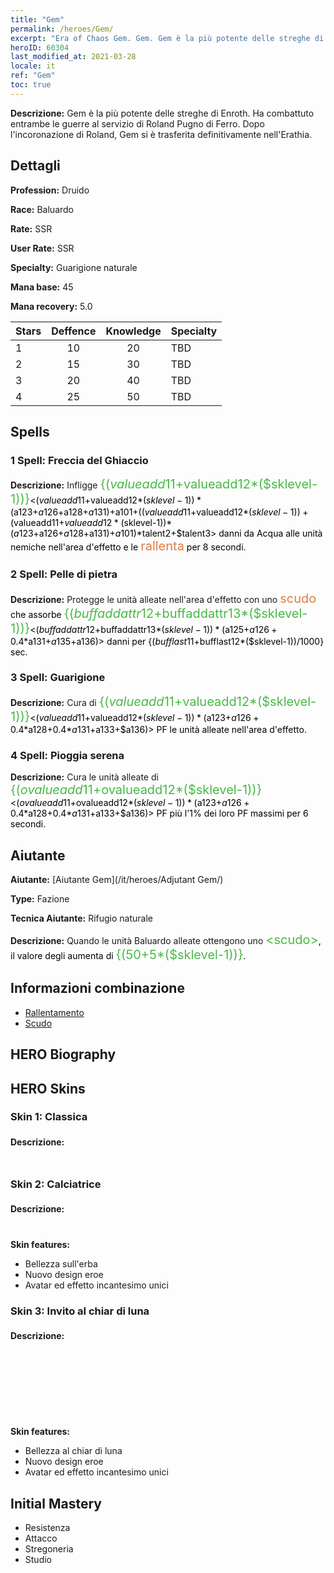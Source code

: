 ```yaml
---
title: "Gem"
permalink: /heroes/Gem/
excerpt: "Era of Chaos Gem. Gem. Gem è la più potente delle streghe di Enroth. Ha combattuto entrambe le guerre al servizio di Roland Pugno di Ferro. Dopo l'incoronazione di Roland, Gem si è trasferita definitivamente nell'Erathia."
heroID: 60304
last_modified_at: 2021-03-28
locale: it
ref: "Gem"
toc: true
---
```

 **Descrizione:** Gem è la più potente delle streghe di Enroth. Ha combattuto entrambe le guerre al servizio di Roland Pugno di Ferro. Dopo l'incoronazione di Roland, Gem si è trasferita definitivamente nell'Erathia.
## Dettagli
 **Profession:** Druido

 **Race:** Baluardo

 **Rate:** SSR

 **User Rate:** SSR

 **Specialty:** Guarigione naturale

 **Mana base:** 45

 **Mana recovery:** 5.0


  | Stars   |    Deffence    |    Knowledge   |      Specialty     |
  |---------|:---------------:|:---------------:|--------------------|
  |    1    | 10 | 20 | TBD |
  |    2    | 15 | 30 | TBD |
  |    3    | 20 | 40 | TBD |
  |    4    | 25 | 50 | TBD |

## Spells
### 1 Spell: Freccia del Ghiaccio
 **Descrizione:** Infligge <span style="color: #48b946;font-size:20px">{($valueadd11+$valueadd12*($sklevel-1))}</span><span style="color: black"><($valueadd11+$valueadd12*($sklevel-1))*($a123+$a126+$a128+$a131)+$a101+(($valueadd11+$valueadd12*($sklevel-1))+($valueadd11+$valueadd12*($sklevel-1))*($a123+$a126+$a128+$a131)+$a101)*$talent2+$talent3> danni da Acqua alle unità nemiche nell'area d'effetto e le <span style="color: #e07c44;font-size:20px">rallenta</span><span style="color: black"> per 8 secondi.

### 2 Spell: Pelle di pietra
 **Descrizione:** Protegge le unità alleate nell'area d'effetto con uno <span style="color: #e07c44;font-size:20px">scudo</span><span style="color: black"> che assorbe <span style="color: #48b946;font-size:20px">{($buffaddattr12+$buffaddattr13*($sklevel-1))}</span><span style="color: black"><($buffaddattr12+$buffaddattr13*($sklevel-1))*($a125+$a126+0.4*$a131+$a135+$a136)> danni per {($bufflast11+$bufflast12*($sklevel-1))/1000} sec.

### 3 Spell: Guarigione
 **Descrizione:** Cura di <span style="color: #48b946;font-size:20px">{($valueadd11+$valueadd12*($sklevel-1))}</span><span style="color: black"><($valueadd11+$valueadd12*($sklevel-1))*($a123+$a126+0.4*$a128+0.4*$a131+$a133+$a136)> PF le unità alleate nell'area d'effetto.

### 4 Spell: Pioggia serena
 **Descrizione:** Cura le unità alleate di <span style="color: #48b946;font-size:20px">{($ovalueadd11+$ovalueadd12*($sklevel-1))}</span><span style="color: black"><($ovalueadd11+$ovalueadd12*($sklevel-1))*($a123+$a126+0.4*$a128+0.4*$a131+$a133+$a136)> PF più l'1% dei loro PF massimi per 6 secondi.


## Aiutante

 **Aiutante:**  [Aiutante Gem](/it/heroes/Adjutant Gem/) 

 **Type:**  Fazione 

 **Tecnica Aiutante:**  Rifugio naturale 

 **Descrizione:** Quando le unità Baluardo alleate ottengono uno <span style="color: #48b946;font-size:20px">&lt;scudo&gt;</span><span style="color: black">, il valore degli <scudi> aumenta di <span style="color: #48b946;font-size:20px">{(50+5*($sklevel-1))}</span><span style="color: black">.

## Informazioni combinazione

* [Rallentamento](/it/combination/Rallentamento/) 
* [Scudo](/it/combination/Scudo/) 

## HERO Biography

## HERO Skins
### Skin 1: **Classica**

 **Descrizione:** <span style="color: #ffffff;font-size:20px">Posso curare tutte le afflizioni del corpo, ma non posso far niente per guarire l'anima.</span>


### Skin 2: **Calciatrice**

 **Descrizione:** <span style="color: #ffffff;font-size:20px">Siamo i campioni! Il mondo è dei vincitori, non degli sconfitti!</span>

 **Skin features:** 

   - Bellezza sull'erba
   - Nuovo design eroe
   - Avatar ed effetto incantesimo unici

### Skin 3: **Invito al chiar di luna**

 **Descrizione:** <span style="color: #ffffff;font-size:20px">Il piccolo edificio è adatto al ritiro di un monarca in pericolo. Le rondini tornano al tetto alla luce della luna e delle torce. Appoggiata alla staccionata, una figura si gode il venticello. Chi attendono quegli occhi luminosi e quel sorriso misterioso?</span>

 **Skin features:** 

   - Bellezza al chiar di luna
   - Nuovo design eroe
   - Avatar ed effetto incantesimo unici


## Initial Mastery
   - Resistenza
   - Attacco
   - Stregoneria
   - Studio
